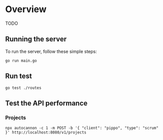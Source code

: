 # Overview
TODO

## Running the server
To run the server, follow these simple steps:

```
go run main.go
```

## Run test

```
go test ./routes
```

## Test the API performance

### Projects 
```
npx autocannon -c 1 -m POST -b '{ "client": "pippo", "type": "scrum" }' http://localhost:8080/v1/projects
```
